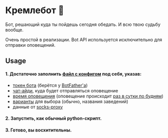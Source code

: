 # Кремлебот 🤖
Бот, решающий куда ты пойдешь сегодня обедать. И всю твою судьбу вообще.

Очень простой в реализации. Bot API используется исключительно для отправки оповещений.

## Usage 
#### 1. Достаточно заполнить [файл с конфигом](https://github.com/wellon/kremlin_robot/blob/master/config.py) под себя, указав:
- [токен бота](https://github.com/wellon/kremlin_robot/blob/a249e1d391b9ecd5cf20e8eefbabe68104a2ab2f/config.py#L1) (берётся у [BotFather'а](https://t.me/botfather))
- [чат-айди](https://github.com/wellon/kremlin_robot/blob/a249e1d391b9ecd5cf20e8eefbabe68104a2ab2f/config.py#L2), куда будет отправляться оповещение
- [время оповещения](https://github.com/wellon/kremlin_robot/blob/a249e1d391b9ecd5cf20e8eefbabe68104a2ab2f/config.py#L4) (оповещение происходит [раз в сутки по будням](https://github.com/wellon/kremlin_robot/blob/a249e1d391b9ecd5cf20e8eefbabe68104a2ab2f/bot.py#L35))
- [варианты](https://github.com/wellon/kremlin_robot/blob/a249e1d391b9ecd5cf20e8eefbabe68104a2ab2f/config.py#L7) для выбора (обычно, названия заведений)
- данные от [socks-proxy](https://github.com/wellon/kremlin_robot/blob/a249e1d391b9ecd5cf20e8eefbabe68104a2ab2f/config.py#L13)
#### 2. Запустить, как обычный python-скрипт.
#### 3. Готово, вы восхитительны.
